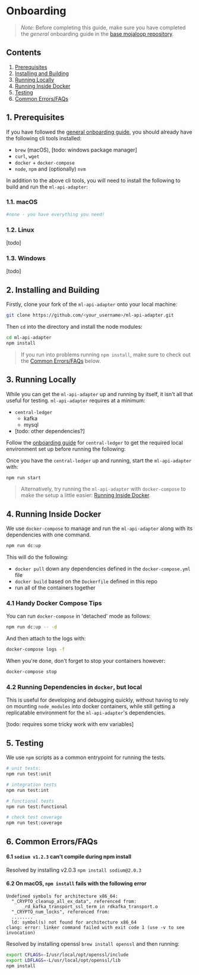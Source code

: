 # Onboarding


>*Note:* Before completing this guide, make sure you have completed the _general_ onboarding guide in the [base mojaloop repository](https://github.com/mojaloop/mojaloop/blob/master/onboarding.md#mojaloop-onboarding).

## <a name='Contents'></a>Contents 

<!-- vscode-markdown-toc -->
1. [Prerequisites](#Prerequisites)
2. [Installing and Building](#InstallingandBuilding)
3. [Running Locally](#RunningLocally)
4. [Running Inside Docker](#RunningInsideDocker)
5. [Testing](#Testing)
6. [Common Errors/FAQs](#CommonErrorsFAQs)

<!-- vscode-markdown-toc-config
	numbering=true
	autoSave=true
	/vscode-markdown-toc-config -->
<!-- /vscode-markdown-toc -->

##  1. <a name='Prerequisites'></a>Prerequisites

If you have followed the [general onboarding guide](https://github.com/mojaloop/mojaloop/blob/master/onboarding.md#mojaloop-onboarding), you should already have the following cli tools installed:

* `brew` (macOS), [todo: windows package manager]
* `curl`, `wget`
* `docker` + `docker-compose`
* `node`, `npm` and (optionally) `nvm`

In addition to the above cli tools, you will need to install the following to build and run the `ml-api-adapter`:


###  1.1. <a name='macOS'></a>macOS
```bash
#none - you have everything you need!
```

###  1.2. <a name='Linux'></a>Linux

[todo]

###  1.3. <a name='Windows'></a>Windows

[todo]



##  2. <a name='InstallingandBuilding'></a>Installing and Building

Firstly, clone your fork of the `ml-api-adapter` onto your local machine:
```bash
git clone https://github.com/<your_username>/ml-api-adapter.git
```

Then `cd` into the directory and install the node modules:
```bash
cd ml-api-adapter
npm install
```

> If you run into problems running `npm install`, make sure to check out the [Common Errors/FAQs](#CommonErrorsFAQs) below.


##  3. <a name='RunningLocally'></a>Running Locally

While you can get the `ml-api-adapter` up and running by itself, it isn't all that useful for testing. `ml-api-adapter` requires at a minimum:
* `central-ledger`
  * kafka
  * mysql
* [todo: other dependencies?]

Follow the [onboarding guide](https://github.com/mojaloop/central-ledger/blob/master/Onboarding.md) for `central-ledger` to get the required local environment set up before running the following:

Once you have the `central-ledger` up and running, start the `ml-api-adapter` with:
```bash
npm run start
```

> Alternatively, try running the `ml-api-adapter` with `docker-compose` to make the setup a little easier: [Running Inside Docker](#RunningInsideDocker).


##  4. <a name='RunningInsideDocker'></a>Running Inside Docker

We use `docker-compose` to manage and run the `ml-api-adapter` along with its dependencies with one command.

```bash
npm run dc:up
```

This will do the following:
* `docker pull` down any dependencies defined in the `docker-compose.yml` file
* `docker build` based on the `Dockerfile` defined in this repo
* run all of the containers together


### 4.1 Handy Docker Compose Tips

You can run `docker-compose` in 'detached' mode as follows:

```bash
npm run dc:up -- -d
```

And then attach to the logs with:
```bash
docker-compose logs -f
```

When you're done, don't forget to stop your containers however:
```bash
docker-compose stop
```


### 4.2 Running Dependencies in `docker`, but local 

This is useful for developing and debugging quickly, without having to rely on mounting `node_modules` into docker containers, while still getting a replicatable environment for the `ml-api-adapter`'s dependencies.

[todo: requires some tricky work with env variables]


##  5. <a name='Testing'></a>Testing

We use `npm` scripts as a common entrypoint for running the tests.

```bash
# unit tests:
npm run test:unit

# integration tests
npm run test:int

# functional tests
npm run test:functional

# check test coverage
npm run test:coverage
```


##  6. <a name='CommonErrorsFAQs'></a>Common Errors/FAQs

#### 6.1 `sodium v1.2.3` can't compile during npm install

Resolved by installing v2.0.3 `npm install sodium@2.0.3`


#### 6.2 On macOS, `npm install` fails with the following error
```
Undefined symbols for architecture x86_64:
  "_CRYPTO_cleanup_all_ex_data", referenced from:
      _rd_kafka_transport_ssl_term in rdkafka_transport.o
  "_CRYPTO_num_locks", referenced from:
  ........
  ld: symbol(s) not found for architecture x86_64
clang: error: linker command failed with exit code 1 (use -v to see invocation) 
```

Resolved by installing openssl `brew install openssl` and then running: 
  ```bash
  export CFLAGS=-I/usr/local/opt/openssl/include 
  export LDFLAGS=-L/usr/local/opt/openssl/lib 
  npm install
  ```  